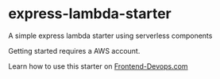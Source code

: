 # express-lambda-starter
A simple express lambda starter using serverless components

Getting started requires a AWS account.

Learn how to use this starter on [Frontend-Devops.com](https://www.frontend-devops.com/blog/setup-express-api-aws-lambda)
